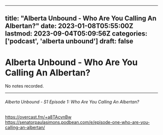 
---
title: "Alberta Unbound - Who Are You Calling An Albertan?"
date: 2023-01-08T05:55:00Z
lastmod: 2023-09-04T05:09:56Z
categories: ['podcast', 'alberta unbound']
draft: false
---


# Alberta Unbound - Who Are You Calling An Albertan?

No notes recorded.

- - -
###### Alberta Unbound - S1 Episode 1: Who Are You Calling An Albertan?

https://overcast.fm/+a8TAcvnBw  
https://senatorpaulasimons.podbean.com/e/episode-one-who-are-you-calling-an-albertan/

<!-- #public #podcast #alberta unbound# -->

<!-- {BearID:6BEBF069-063E-4786-B89E-F11B7B7AEE91-28016-00002D97FDFD4FAE} -->
